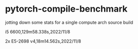 # pytorch-compile-benchmark
jotting down some stats for a single compute arch source build

i5 6600,129m58.338s,2022/11/8

2x E5-2698 v4,18m14.562s,2022/11/8
